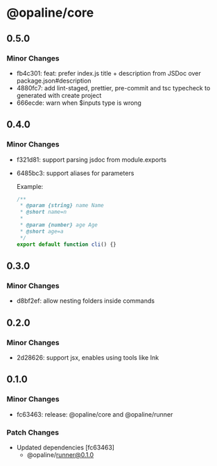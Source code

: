 # @opaline/core

## 0.5.0

### Minor Changes

- fb4c301: feat: prefer index.js title + description from JSDoc over package.json#description
- 4880fc7: add lint-staged, prettier, pre-commit and tsc typecheck to generated with create project
- 666ecde: warn when \$inputs type is wrong

## 0.4.0

### Minor Changes

- f321d81: support parsing jsdoc from module.exports
- 6485bc3: support aliases for parameters

  Example:

  ```js
  /**
   * @param {string} name Name
   * @short name=n
   *
   * @param {number} age Age
   * @short age=a
   */
  export default function cli() {}
  ```

## 0.3.0

### Minor Changes

- d8bf2ef: allow nesting folders inside commands

## 0.2.0

### Minor Changes

- 2d28626: support jsx, enables using tools like Ink

## 0.1.0

### Minor Changes

- fc63463: release: @opaline/core and @opaline/runner

### Patch Changes

- Updated dependencies [fc63463]
  - @opaline/runner@0.1.0
